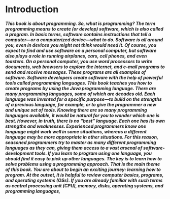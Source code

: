 # Introduction

***This book is about programming. So, what is programming? The term programming means to create (or develop) software, which is also called a program. In basic terms, software contains instructions that tell a computer—or a computerized device—what to do. Software is all around you, even in devices you might not think would need it. Of course, you expect to find and use software on a personal computer, but software also plays a role in running airplanes, cars, cell phones, and even toasters. On a personal computer, you use word processors to write documents, web browsers to explore the Internet, and e-mail programs to send and receive messages. These programs are all examples of software. Software developers create software with the help of powerful tools called programming languages. This book teaches you how to create programs by using the Java programming language. There are many programming languages, some of which are decades old. Each language was invented for a specific purpose—to build on the strengths of a previous language, for example, or to give the programmer a new and unique set of tools. Knowing there are so many programming languages available, it would be natural for you to wonder which one is best. However, in truth, there is no “best” language. Each one has its own strengths and weaknesses. Experienced programmers know one language might work well in some situations, whereas a different language may be more appropriate in other situations. For this reason, seasoned programmers try to master as many different programming languages as they can, giving them access to a vast arsenal of software-development tools. If you learn to program using one language, you should find it easy to pick up other languages. The key is to learn how to solve problems using a programming approach. That is the main theme of this book. You are about to begin an exciting journey: learning how to program. At the outset, it is helpful to review computer basics, programs, and operating systems (OSs). If you are already familiar with such terms as central processing unit (CPU), memory, disks, operating systems, and programming languages,***